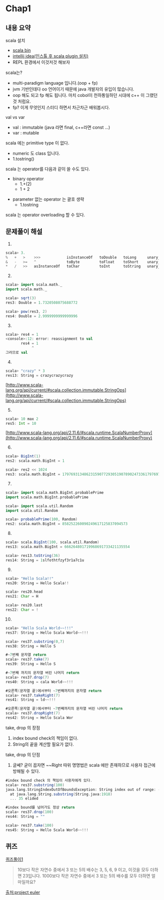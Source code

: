 # Chap1

## 내용 요약
scala 설치
- [scala bin](http://www.scala-lang.org/download/)
- [intellij idea(인스톨 후 scala plugin 설치)](https://www.jetbrains.com/idea/download/)
- REPL 환경에서 이것저것 해보자

scala는?
- multi-paradigm language 입니다.(oop + fp)
- jvm 기반인데다 oo 언어이기 때문에 java 개발자의 유입이 많습니다.
- oop 해도 되고 fp 해도 됩니다. 마치 cobol이 천하통일하던 시대에 c++ 이 그랬던 것 처럼요.
- fp? 이게 무엇인지 스터디 하면서 차근차근 배워봅시다.

val vs var
- val : immutable (java 라면 final, c++라면 const ...)
- var : mutable

scala 에는 primitive type 이 없다.
- numeric 도 class 입니다.
- 1.tostring()

scala 는 operator를 다음과 같이 쓸 수도 있다.
* binary operator
	* 1.+(2)
	* 1 + 2
- parameter 없는 operator 는 괄호 생략
	* 1.tostring

scala 는 operator overloading 할 수 있다.

## 문제풀이 해설

1. 
```scala
scala> 3.
%   +   >    >>>            isInstanceOf   toDouble   toLong     unary_+   |
&   -   >=   ^              toByte         toFloat    toShort    unary_-
*   /   >>   asInstanceOf   toChar         toInt      toString   unary_~
```

2.
```scala
scala> import scala.math._
import scala.math._

scala> sqrt(3)
res3: Double = 1.7320508075688772

scala> pow(res3, 2)
res4: Double = 2.9999999999999996
```

3.
```scala
scala> res4 = 1
<console>:12: error: reassignment to val
       res4 = 1
            ^
그러므로 val
```

4.
```scala
scala> "crazy" * 3
res13: String = crazycrazycrazy
```
[http://www.scala-lang.org/api/current/#scala.collection.immutable.StringOps](http://www.scala-lang.org/api/current/#scala.collection.immutable.StringOps)

5. 
```scala
scala> 10 max 2
res5: Int = 10
```
[http://www.scala-lang.org/api/2.11.6/#scala.runtime.ScalaNumberProxy](http://www.scala-lang.org/api/2.11.6/#scala.runtime.ScalaNumberProxy)

6.
```scala
scala> BigInt(1)
res2: scala.math.BigInt = 1

scala> res2 << 1024
res3: scala.math.BigInt = 179769313486231590772930519078902473361797697894230657273430081157732675805500963132708477322407536021120113879871393357658789768814416622492847430639474124377767893424865485276302219601246094119453082952085005768838150682342462881473913110540827237163350510684586298239947245938479716304835356329624224137216
```

7. 
```scala
scala> import scala.math.BigInt.probablePrime
import scala.math.BigInt.probablePrime

scala> import scala.util.Random
import scala.util.Random

scala> probablePrime(100, Random)
res2: scala.math.BigInt = 858252260090249617125837094573
```

8. 
```scala
scala> scala.BigInt(100, scala.util.Random)
res13: scala.math.BigInt = 666264801719968691733421135554

scala> res13.toString(36)
res14: String = 1slfothtfzyf3r1a7c1u
```

9. 
```scala
scala> "Hello Scala!!"
res20: String = Hello Scala!!

scala> res20.head
res21: Char = H

scala> res20.last
res22: Char = !
```

10.
```scala
scala> "Hello Scala World~~!!!"
res37: String = Hello Scala World~~!!!

scala> res37.substring(0,7)
res38: String = Hello S

#~7번째 문자열 return
scala> res37.take(7)
res39: String = Hello S

#~7번째 까지의 문자열 버린 나머지 return
scala> res37.drop(7)
res40: String = cala World~~!!!

#오른쪽(문자열 끝)에서부터 ~7번째까지의 문자열 return
scala> res37.takeRight(7)
res41: String = ld~~!!!

#오른쪽(문자열 끝)에서부터 ~7번째까지의 문자열 버린 나머지 return
scala> res37.dropRight(7)
res42: String = Hello Scala Wor
```
take, drop 의 장점
1. index bound check의 책임이 없다.
2. String의 끝을 계산할 필요가 없다.

take, drop 의 단점
1. 글쎄? 굳이 꼽자면 ~~Right 따위 명명법은 scala 에만 존재하므로 사용자 접근에 방해될 수 있다.
```scala
#index bound check 의 책임이 사용자에게 있다.
scala> res37.substring(100)
java.lang.StringIndexOutOfBoundsException: String index out of range: -78
  at java.lang.String.substring(String.java:1918)
  ... 35 elided

#index bound를 넘어가도 정상 return
scala> res37.drop(100)
res44: String = ""

scala> res37.take(100)
res45: String = Hello Scala World~~!!!
```


## 퀴즈
[퀴즈풀이1](https://github.com/bahamoth/scalastudy/tree/master/chap1/quiz1.scala)

> 10보다 작은 자연수 중에서 3 또는 5의 배수는 3, 5, 6, 9 이고, 이것을 모두 더하면 23입니다.
> 1000보다 작은 자연수 중에서 3 또는 5의 배수를 모두 더하면 얼마일까요?

[출처:project euler](http://euler.synap.co.kr/prob_detail.php?id=1)
